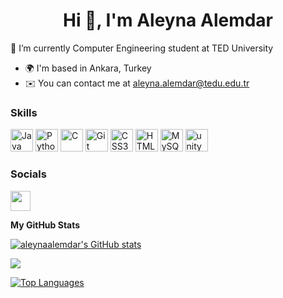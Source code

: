 
<h1 align="center">Hi 👋, I'm Aleyna Alemdar</h1>

🌱 I’m currently Computer Engineering student at TED University

* 🌍  I'm based in Ankara, Turkey
* ✉️  You can contact me at [aleyna.alemdar@tedu.edu.tr](mailto:aleyna.alemdar@tedu.edu.tr)

### Skills

<p align="left">
<a href="https://www.oracle.com/java/" target="_blank" rel="noreferrer"><img src="https://raw.githubusercontent.com/danielcranney/readme-generator/main/public/icons/skills/java-colored.svg" width="36" height="36" alt="Java" /></a>
<a href="https://www.python.org/" target="_blank" rel="noreferrer"><img src="https://raw.githubusercontent.com/danielcranney/readme-generator/main/public/icons/skills/python-colored.svg" width="36" height="36" alt="Python" /></a>
<a href="https://docs.microsoft.com/en-us/cpp/?view=msvc-170" target="_blank" rel="noreferrer"><img src="https://raw.githubusercontent.com/danielcranney/readme-generator/main/public/icons/skills/c-colored.svg" width="36" height="36" alt="C" /></a>
<a href="https://git-scm.com/" target="_blank" rel="noreferrer"><img src="https://raw.githubusercontent.com/danielcranney/readme-generator/main/public/icons/skills/git-colored.svg" width="36" height="36" alt="Git" /></a>
<a href="https://www.w3.org/TR/CSS/#css" target="_blank" rel="noreferrer"><img src="https://raw.githubusercontent.com/danielcranney/readme-generator/main/public/icons/skills/css3-colored.svg" width="36" height="36" alt="CSS3" /></a>
<a href="https://developer.mozilla.org/en-US/docs/Glossary/HTML5" target="_blank" rel="noreferrer"><img src="https://raw.githubusercontent.com/danielcranney/readme-generator/main/public/icons/skills/html5-colored.svg" width="36" height="36" alt="HTML5" /></a>
<a href="https://www.mysql.com/" target="_blank" rel="noreferrer"><img src="https://raw.githubusercontent.com/danielcranney/readme-generator/main/public/icons/skills/mysql-colored.svg" width="36" height="36" alt="MySQL" /></a>
<a href="https://unity.com/" target="_blank" rel="noreferrer"> <img src="https://www.vectorlogo.zone/logos/unity3d/unity3d-icon.svg" alt="unity" width="36" height="36"/> </a> </p>

### Socials

<p align="left"> <a /></a> <a href="https://www.linkedin.com/in/aleynaalemdar" target="_blank" rel="noreferrer"><img src="https://raw.githubusercontent.com/danielcranney/readme-generator/main/public/icons/socials/linkedin.svg" width="32" height="32" /></a></p>


<b>My GitHub Stats</b>

<a href="http://www.github.com/aleynaalemdar"><img src="https://github-readme-stats.vercel.app/api?username=aleynaalemdar&show_icons=true&hide=&count_private=true&title_color=000000&text_color=ec4899&icon_color=000000&bg_color=ffffff&hide_border=true&show_icons=true" alt="aleynaalemdar's GitHub stats" /></a>

<a href="http://www.github.com/aleynaalemdar"><img src="https://github-readme-streak-stats.herokuapp.com/?user=aleynaalemdar&stroke=ec4899&background=ffffff&ring=000000&fire=000000&currStreakNum=ec4899&currStreakLabel=000000&sideNums=ec4899&sideLabels=ec4899&dates=ec4899&hide_border=true" /></a>

<a href="https://github.com/aleynaalemdar" align="left"><img src="https://github-readme-stats.vercel.app/api/top-langs/?username=aleynaalemdar&langs_count=10&title_color=000000&text_color=ec4899&icon_color=000000&bg_color=ffffff&hide_border=true&locale=en&custom_title=Top%20%Languages" alt="Top Languages" /></a>
